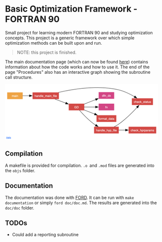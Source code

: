 # Basic Optimization Framework - FORTRAN 90

Small project for learning modern FORTRAN 90 and studying optimization concepts. This project is a generic framework over which simple optimization methods can be built upon and run.

> NOTE: this project is finished.

The main documentation page (which can now be found [here](https://antoniorochaaz.github.io/Basic-Optimization-Framework---FORTRAN-90/)) contains information about how the code works and how to use it. The end of the page "Procedures" also has an interactive graph showing the subroutine call structure.

![Subroutine call structure](doc/graph.png)

## Compilation

A makefile is provided for compilation. `.o `and `.mod` files are generated into the `objs` folder.

## Documentation

The documentation was done with [FORD](https://github.com/Fortran-FOSS-Programmers/ford). It can be run with ``make documentation`` or
simply ``ford doc/doc.md``. The results are generated into the ``doc/doc`` folder.

## TODOs 
- Could add a reporting subroutine